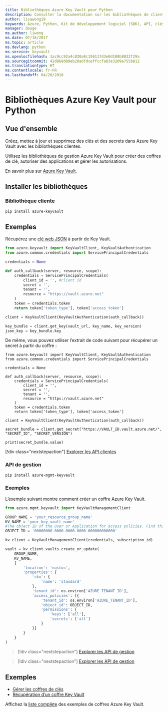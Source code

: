 ```yaml
---
title: Bibliothèques Azure Key Vault pour Python
description: Consulter la documentation sur les bibliothèques de client Python pour Azure Key Vault
author: lisawong19
keywords: Azure, Python, Kit de développement logiciel (SDK), API, clés, Key Vault, authentification, secret, clé, sécurité
manager: douge
ms.author: liwong
ms.date: 07/18/2017
ms.topic: article
ms.devlang: python
ms.service: keyvault
ms.openlocfilehash: 1ac9cc92a4c830a8c156117d3e0d188b8032f29a
ms.sourcegitcommit: 42d868d89eb28a6fdceffccfa03e3209a755b812
ms.translationtype: HT
ms.contentlocale: fr-FR
ms.lasthandoff: 04/20/2018
---
```

# <a name="azure-key-vault-libraries-for-python"></a>Bibliothèques Azure Key Vault pour Python

## <a name="overview"></a>Vue d'ensemble

Créez, mettez à jour et supprimez des clés et des secrets dans Azure Key Vault avec les bibliothèques clientes.

Utilisez les bibliothèques de gestion Azure Key Vault pour créer des coffres de clé, autoriser des applications et gérer les autorisations. 

En savoir plus sur [Azure Key Vault](/azure/key-vault/key-vault-whatis).

## <a name="install-the-libraries"></a>Installer les bibliothèques

### <a name="client-library"></a>Bibliothèque cliente

```bash
pip install azure-keyvault
```

## <a name="examples"></a>Exemples

Récupérez une [clé web JSON](https://tools.ietf.org/html/draft-ietf-jose-json-web-key-18) à partir de Key Vault.

```python
from azure.keyvault import KeyVaultClient, KeyVaultAuthentication
from azure.common.credentials import ServicePrincipalCredentials

credentials = None

def auth_callback(server, resource, scope):
    credentials = ServicePrincipalCredentials(
        client_id = '', #client id
        secret = '',
        tenant = '',
        resource = "https://vault.azure.net"
    )
    token = credentials.token
    return token['token_type'], token['access_token']

client = KeyVaultClient(KeyVaultAuthentication(auth_callback))

key_bundle = client.get_key(vault_url, key_name, key_version)
json_key = key_bundle.key
```

De même, vous pouvez utiliser l’extrait de code suivant pour récupérer un secret à partir du coffre :

```
from azure.keyvault import KeyVaultClient, KeyVaultAuthentication
from azure.common.credentials import ServicePrincipalCredentials

credentials = None

def auth_callback(server, resource, scope):
    credentials = ServicePrincipalCredentials(
        client_id = '',
        secret = '',
        tenant = '',
        resource = "https://vault.azure.net"
    )
    token = credentials.token
    return token['token_type'], token['access_token']

client = KeyVaultClient(KeyVaultAuthentication(auth_callback))

secret_bundle = client.get_secret("https://VAULT_ID.vault.azure.net/", "SECRET_ID", "SECRET_VERSION")

print(secret_bundle.value)
```

[!div class="nextstepaction"]
[Explorer les API clientes](/python/api/overview/azure/keyvault/client)

### <a name="management-api"></a>API de gestion

```bash
pip install azure-mgmt-keyvault
```

### <a name="example"></a>Exemples
L’exemple suivant montre comment créer un coffre Azure Key Vault. 

```python
from azure.mgmt.keyvault import KeyVaultManagementClient

GROUP_NAME = 'your_resource_group_name'
KV_NAME = 'your_key_vault_name'
#The object ID of the User or Application for access policies. Find this number in the portal
OBJECT_ID = '00000000-0000-0000-0000-000000000000'

kv_client = KeyVaultManagementClient(credentials, subscription_id)

vault = kv_client.vaults.create_or_update(
    GROUP_NAME,
    KV_NAME,
    {
        'location': 'eastus',
        'properties': {
            'sku': {
                'name': 'standard'
            },
            'tenant_id': os.environ['AZURE_TENANT_ID'],
            'access_policies': [{
                'tenant_id': os.environ['AZURE_TENANT_ID'],
                'object_id': OBJECT_ID,
                'permissions': {
                    'keys': ['all'],
                    'secrets': ['all']
                }
            }]
        }
    }
)
```
> [!div class="nextstepaction"]
> [Explorer les API de gestion](/python/api/azure.mgmt.keyvault)

> [!div class="nextstepaction"]
> [Explorer les API de gestion](/python/api/overview/azure/keyvault/management)

## <a name="samples"></a>Exemples
* [Gérer les coffres de clés][1] 
* [Récupération d’un coffre Key Vault][2]

[1]: https://azure.microsoft.com/resources/samples/key-vault-python-manage/
[2]: https://azure.microsoft.com/resources/samples/key-vault-recovery-python/

Affichez la [liste complète](https://azure.microsoft.com/resources/samples/?platform=python&term=key+vault) des exemples de coffres Azure Key Vault. 
